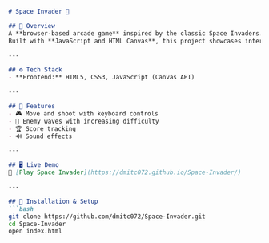 ```markdown
# Space Invader 👾

## 📌 Overview
A **browser-based arcade game** inspired by the classic Space Invaders.  
Built with **JavaScript and HTML Canvas**, this project showcases interactive game logic and animations.

---

## ⚙️ Tech Stack
- **Frontend:** HTML5, CSS3, JavaScript (Canvas API)

---

## 🚀 Features
- 🎮 Move and shoot with keyboard controls  
- 👾 Enemy waves with increasing difficulty  
- 🏆 Score tracking  
- 🔊 Sound effects  

---

## 🖥️ Live Demo
🔗 [Play Space Invader](https://dmitc072.github.io/Space-Invader/)  

---

## 📂 Installation & Setup
```bash
git clone https://github.com/dmitc072/Space-Invader.git
cd Space-Invader
open index.html
